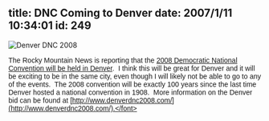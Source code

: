 title: DNC Coming to Denver
date: 2007/1/11 10:34:01
id: 249
---
![Denver DNC 2008](/journal_images/vote120.gif)

<font face="Arial">The Rocky Mountain News is reporting that the [2008 Democratic National Convention will be held in Denver](http://www.rockymountainnews.com/drmn/local/article/0,1299,DRMN_15_5272524,00.html).  I think this will be great for Denver and it will be exciting to be in the same city, even though I will likely not be able to go to any of the events.  The 2008 convention will be exactly 100 years since the last time Denver hosted a national convention in 1908.  More information on the Denver bid can be found at [http://www.denverdnc2008.com/](http://www.denverdnc2008.com/).</font>